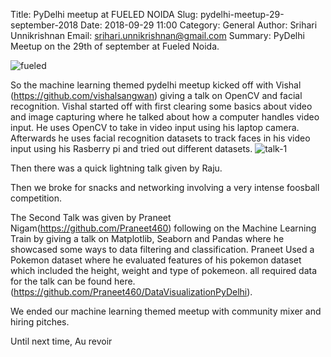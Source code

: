 Title: PyDelhi meetup at FUELED NOIDA
Slug:  pydelhi-meetup-29-september-2018
Date: 2018-09-29 11:00
Category: General
Author: Srihari Unnikrishnan
Email: srihari.unnikrishnan@gmail.com
Summary: PyDelhi Meetup on the 29th of september at Fueled Noida.

![fueled]({filename}/images/pydelhi-17-02-2018.jpg)


So the machine learning themed pydelhi meetup kicked off with Vishal (https://github.com/vishalsangwan) giving a talk on OpenCV and facial recognition. 
Vishal started off with first clearing some basics about video and image capturing where he talked about how a computer handles video input. He uses OpenCV to take in video input using his laptop camera. Afterwards he uses facial recognition datasets to track faces in his video input using his Rasberry pi and tried out different datasets.
![talk-1]({filename}/images/29-09-2019-first-talk.png)

Then there was a quick lightning talk given by Raju.

Then we broke for snacks and networking involving a very intense foosball competition.

The Second Talk was given by Praneet Nigam(https://github.com/Praneet460) following on the Machine Learning Train by giving a talk on Matplotlib, Seaborn and Pandas where he showcased some ways to data filtering and classification. Praneet Used a Pokemon dataset where he evaluated features of his pokemon dataset which included the height, weight and type of pokemeon. all required data for the talk can be found here.(https://github.com/Praneet460/DataVisualizationPyDelhi).

We ended our machine learning themed meetup with community mixer and hiring pitches. 

Until next time,
Au revoir 